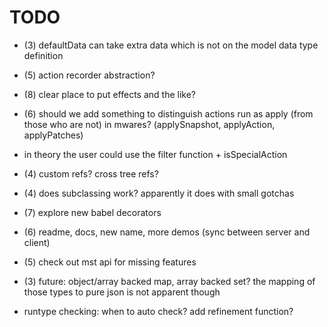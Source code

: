 # TODO

- (3) defaultData can take extra data which is not on the model data type definition

- (5) action recorder abstraction?

- (8) clear place to put effects and the like?

- (6) should we add something to distinguish actions run as apply (from those who are not) in mwares? (applySnapshot, applyAction, applyPatches)
- in theory the user could use the filter function + isSpecialAction

- (4) custom refs? cross tree refs?

- (4) does subclassing work? apparently it does with small gotchas

- (7) explore new babel decorators

- (6) readme, docs, new name, more demos (sync between server and client)

- (5) check out mst api for missing features

- (3) future: object/array backed map, array backed set? the mapping of those types to pure json is not apparent though

- runtype checking: when to auto check? add refinement function?
